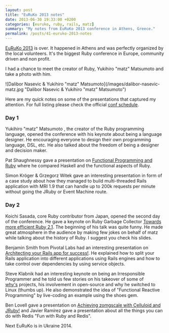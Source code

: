 ```yaml
---
layout: post
title: "EuRuKo 2013 notes"
date: 2013-06-30 19:33:00 +0200
categories: [euruko, ruby, rails, matz]
summary: "My notes from EuRuKo 2013 conference in Athens, Greece."
permalink: /posts/41-euruko-2013-notes
---
```


[EuRuKo 2013](http://euruko2013.org/ "EuRuKo 2013") is over. It happened in Athens and was perfectly organized by the local volunteers. It's the biggest Ruby conference in Europe, community driven and non profit.

I had a chance to meet the creator of Ruby, Yukihiro "matz" Matsumoto and take a photo with him.

![Dalibor Nasevic & Yukihiro "matz" Matsumoto](/images/dalibor-nasevic-matz.jpg "Dalibor Nasevic & Yukihiro "matz" Matsumoto")

Here are my quick notes on some of the presentations that captured my attention. For full listing please check the official [conf schedule](http://euruko2013.org/schedule/ "EuRuKo 2013 schedule").

### Day 1

Yukihiro "matz" Matsumoto , the creator of the Ruby programming language, opened the conference with his keynote about being a language designer. He encouraging everyone to design their own programming language, DSL, etc. He also talked about the freedom of being a designer and decision maker.

Pat Shaughnessy gave a presentation on [Functional Programming and Ruby](https://speakerdeck.com/pat_shaughnessy/functional-programming-and-ruby "Functional Programming and Ruby") where he compared Haskell and the functional aspects of Ruby.

Simon Kröger & Grzegorz Witek gave an interesting presentation in form of a case study about how they managed to build multi-threaded Rails application with MRI 1.9 that can handle up to 200k requests per minute without going the JRuby or Event Machine route.

### Day 2

Koichi Sasada, core Ruby contributor from Japan, opened the second day of the conference. He gave a keynote on Ruby Garbage Collector [Towards more efficient Ruby 2.1](http://www.atdot.net/~ko1/activities/Euruko2013-ko1.pdf "Towards more efficient Ruby 2.1"). The beginning of his talk was quite funny. He made great atmosphere in the audience by making few jokes on behalf of matz while talking about the history of Ruby. I suggest you check his slides.

Benjamin Smith from Pivotal Labs had an interesting presentation on [Architecting your Rails app for success!](https://speakerdeck.com/benjaminleesmith/architecting-your-rails-app-for-success-euruko-2013 "Architecting your Rails app for success!"). He explained how to split your Rails application into different applications using Rails engines and how to take control over dependencies by using service objects. 

Steve Klabnik had an interesting keynote on being an Irresponsible Programmer and he told us few stories on his takeover of some of [why's](http://en.wikipedia.org/wiki/Why_the_lucky_stiff "why the lucky stiff") projects, his involvement in open-source and why he switched to Linux (thumbs up). He also demonstrated the idea of "Functional Reactive Programming" by live-coding an example using the shoes gem.

Ben Lovell gave a presentation on [Achieving zomgscale with Celluloid and JRuby!](https://speakerdeck.com/benlovell/achieving-zomgscale-with-celluloid-and-jruby "Achieving zomgscale with Celluloid and JRuby!") and Javier Ramírez gave a presentation about all the things you can do with Redis "Fun with Ruby and Redis".

Next EuRuKo is in Ukraine 2014.
